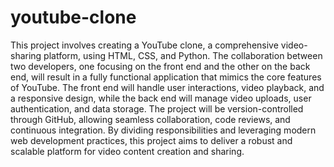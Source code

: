 # youtube-clone
This project involves creating a YouTube clone, a comprehensive video-sharing platform, using HTML, CSS, and Python. The collaboration between two developers, one focusing on the front end and the other on the back end, will result in a fully functional application that mimics the core features of YouTube. The front end will handle user interactions, video playback, and a responsive design, while the back end will manage video uploads, user authentication, and data storage. The project will be version-controlled through GitHub, allowing seamless collaboration, code reviews, and continuous integration. By dividing responsibilities and leveraging modern web development practices, this project aims to deliver a robust and scalable platform for video content creation and sharing.
